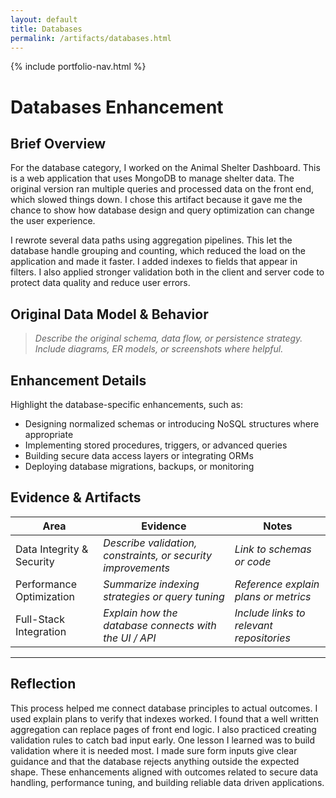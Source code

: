 ```yaml
---
layout: default
title: Databases
permalink: /artifacts/databases.html
---
```


{% include portfolio-nav.html %}

# Databases Enhancement

## Brief Overview

For the database category, I worked on the Animal Shelter Dashboard. This is a web application that uses MongoDB to manage shelter data. The original version ran multiple queries and processed data on the front end, which slowed things down. I chose this artifact because it gave me the chance to show how database design and query optimization can change the user experience.

I rewrote several data paths using aggregation pipelines. This let the database handle grouping and counting, which reduced the load on the application and made it faster. I added indexes to fields that appear in filters. I also applied stronger validation both in the client and server code to protect data quality and reduce user errors.

## Original Data Model & Behavior

> _Describe the original schema, data flow, or persistence strategy. Include diagrams, ER models, or screenshots where helpful._

## Enhancement Details

Highlight the database-specific enhancements, such as:

- Designing normalized schemas or introducing NoSQL structures where appropriate
- Implementing stored procedures, triggers, or advanced queries
- Building secure data access layers or integrating ORMs
- Deploying database migrations, backups, or monitoring

## Evidence & Artifacts

| Area | Evidence | Notes |
| --- | --- | --- |
| Data Integrity & Security | _Describe validation, constraints, or security improvements_ | _Link to schemas or code_ |
| Performance Optimization | _Summarize indexing strategies or query tuning_ | _Reference explain plans or metrics_ |
| Full-Stack Integration | _Explain how the database connects with the UI / API_ | _Include links to relevant repositories_ |

---
## Reflection
This process helped me connect database principles to actual outcomes. I used explain plans to verify that indexes worked. I found that a well written aggregation can replace pages of front end logic. I also practiced creating validation rules to catch bad input early. One lesson I learned was to build validation where it is needed most. I made sure form inputs give clear guidance and that the database rejects anything outside the expected shape. These enhancements aligned with outcomes related to secure data handling, performance tuning, and building reliable data driven applications.
